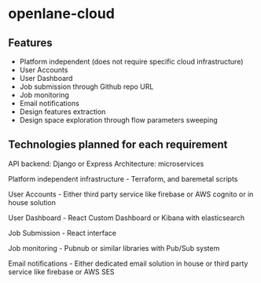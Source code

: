 # openlane-cloud

## Features
+ Platform independent (does not require specific cloud infrastructure)
+ User Accounts
+ User Dashboard
+ Job submission through Github repo URL
+ Job monitoring 
+ Email notifications
+ Design features extraction
+ Design space exploration through flow parameters sweeping

## Technologies planned for each requirement

API backend:
Django or Express
Architecture: microservices

Platform independent infrastructure -
Terraform, and baremetal scripts

User Accounts - 
Either third party service like firebase or AWS cognito or in house solution

User Dashboard -
React Custom Dashboard or Kibana with elasticsearch

Job Submission - 
React interface

Job monitoring -
Pubnub or similar libraries with Pub/Sub system

Email notifications -
Either dedicated email solution in house or third party service like firebase or AWS SES
